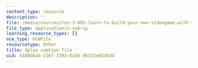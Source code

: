 ```yaml
---
content_type: resource
description: ''
file: /media/courses/res-3-003-learn-to-build-your-own-videogame-with-the-unity-game-engine-and-microsoft-kinect-january-iap-2017/4188b6ab216713938a3b96325e853bd4_GUgYT7GxUGA.srt
file_type: application/x-subrip
learning_resource_types: []
ocw_type: OCWFile
resourcetype: Other
title: 3play caption file
uid: 4188b6ab-2167-1393-8a3b-96325e853bd4
---
```

